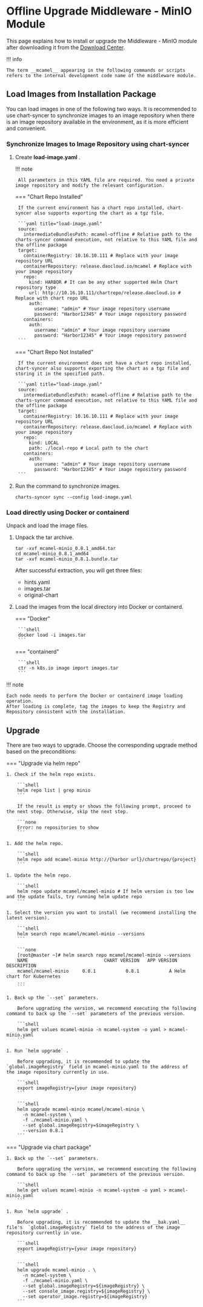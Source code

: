 # Offline Upgrade Middleware - MinIO Module

This page explains how to install or upgrade the Middleware - MinIO module after downloading it from the [Download Center](../../../download/index.md).

!!! info

    The term __mcamel__ appearing in the following commands or scripts refers to the internal development code name of the middleware module.

## Load Images from Installation Package

You can load images in one of the following two ways. It is recommended to use chart-syncer to synchronize images to an image repository when there is an image repository available in the environment, as it is more efficient and convenient.

### Synchronize Images to Image Repository using chart-syncer

1. Create __load-image.yaml__ .

    !!! note

        All parameters in this YAML file are required. You need a private image repository and modify the relevant configuration.

    === "Chart Repo Installed"

        If the current environment has a chart repo installed, chart-syncer also supports exporting the chart as a tgz file.

        ```yaml title="load-image.yaml"
        source:
          intermediateBundlesPath: mcamel-offline # Relative path to the charts-syncer command execution, not relative to this YAML file and the offline package
        target:
          containerRegistry: 10.16.10.111 # Replace with your image repository URL
          containerRepository: release.daocloud.io/mcamel # Replace with your image repository
          repo:
            kind: HARBOR # It can be any other supported Helm Chart repository type
            url: http://10.16.10.111/chartrepo/release.daocloud.io # Replace with chart repo URL
            auth:
              username: "admin" # Your image repository username
              password: "Harbor12345" # Your image repository password
          containers:
            auth:
              username: "admin" # Your image repository username
              password: "Harbor12345" # Your image repository password
        ```

    === "Chart Repo Not Installed"

        If the current environment does not have a chart repo installed, chart-syncer also supports exporting the chart as a tgz file and storing it in the specified path.

        ```yaml title="load-image.yaml"
        source:
          intermediateBundlesPath: mcamel-offline # Relative path to the charts-syncer command execution, not relative to this YAML file and the offline package
        target:
          containerRegistry: 10.16.10.111 # Replace with your image repository URL
          containerRepository: release.daocloud.io/mcamel # Replace with your image repository
          repo:
            kind: LOCAL
            path: ./local-repo # Local path to the chart
          containers:
            auth:
              username: "admin" # Your image repository username
              password: "Harbor12345" # Your image repository password
        ```

1. Run the command to synchronize images.

    ```shell
    charts-syncer sync --config load-image.yaml
    ```

### Load directly using Docker or containerd

Unpack and load the image files.

1. Unpack the tar archive.

    ```shell
    tar -xvf mcamel-minio_0.8.1_amd64.tar
    cd mcamel-minio_0.8.1_amd64
    tar -xvf mcamel-minio_0.8.1.bundle.tar
    ```

    After successful extraction, you will get three files:

    - hints.yaml
    - images.tar
    - original-chart

1. Load the images from the local directory into Docker or containerd.

    === "Docker"

        ```shell
        docker load -i images.tar
        ```

    === "containerd"

        ```shell
        ctr -n k8s.io image import images.tar
        ```

!!! note

    Each node needs to perform the Docker or containerd image loading operation.
    After loading is complete, tag the images to keep the Registry and Repository consistent with the installation.

## Upgrade

There are two ways to upgrade. Choose the corresponding upgrade method based on the preconditions:

=== "Upgrade via helm repo"

    1. Check if the helm repo exists.

        ```shell
        helm repo list | grep minio
        ```

        If the result is empty or shows the following prompt, proceed to the next step. Otherwise, skip the next step.

        ```none
        Error: no repositories to show
        ```

    1. Add the helm repo.

        ```shell
        helm repo add mcamel-minio http://{harbor url}/chartrepo/{project}
        ```

    1. Update the helm repo.

        ```shell
        helm repo update mcamel/mcamel-minio # If helm version is too low and the update fails, try running helm update repo
        ```

    1. Select the version you want to install (we recommend installing the latest version).

        ```shell
        helm search repo mcamel/mcamel-minio --versions
        ```

        ```none
        [root@master ~]# helm search repo mcamel/mcamel-minio --versions
        NAME                            CHART VERSION   APP VERSION     DESCRIPTION               
        mcamel/mcamel-minio     0.8.1           0.8.1           A Helm chart for Kubernetes
        ...
        ```

    1. Back up the `--set` parameters.

        Before upgrading the version, we recommend executing the following command to back up the `--set` parameters of the previous version.

        ```shell
        helm get values mcamel-minio -n mcamel-system -o yaml > mcamel-minio.yaml
        ```

    1. Run `helm upgrade` .

        Before upgrading, it is recommended to update the  `global.imageRegistry` field in mcamel-minio.yaml to the address of the image repository currently in use.

        ```shell
        export imageRegistry={your image repository}
        ```

        ```shell
        helm upgrade mcamel-minio mcamel/mcamel-minio \
          -n mcamel-system \
          -f ./mcamel-minio.yaml \
          --set global.imageRegistry=$imageRegistry \
          --version 0.8.1
        ```

=== "Upgrade via chart package"

    1. Back up the `--set` parameters.

        Before upgrading the version, we recommend executing the following command to back up the `--set` parameters of the previous version.

        ```shell
        helm get values mcamel-minio -n mcamel-system -o yaml > mcamel-minio.yaml
        ```

    1. Run `helm upgrade` .

        Before upgrading, it is recommended to update the __bak.yaml__ file's  `global.imageRegistry` field to the address of the image repository currently in use.

        ```shell
        export imageRegistry={your image repository}
        ```

        ```shell
        helm upgrade mcamel-minio . \
          -n mcamel-system \
          -f ./mcamel-minio.yaml \
          --set global.imageRegistry=${imageRegistry} \
          --set console_image.registry=${imageRegistry} \ 
          --set operator_image.registry=${imageRegistry}
        ```
